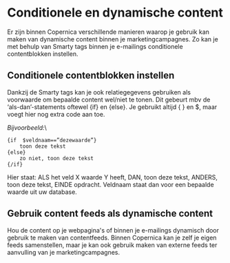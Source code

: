 # Conditionele en dynamische content

Er zijn binnen Copernica verschillende manieren waarop je gebruik kan
maken van dynamische content binnen je marketingcampagnes. Zo kan je met
behulp van Smarty tags binnen je e-mailings conditionele contentblokken instellen.

Conditionele contentblokken instellen
-------------------------------------

Dankzij de Smarty tags kan je ook relatiegegevens gebruiken als
voorwaarde om bepaalde content wel/niet te tonen. Dit gebeurt mbv de
‘als-dan’-statements oftewel {if} en {else}. Je gebruikt altijd { } en
$, maar voegt hier nog extra code aan toe.

*Bijvoorbeeld:*\

```
{if  $veldnaam==”dezewaarde”}
    toon deze tekst
{else}
    zo niet, toon deze tekst
{/if}
```

 Hier staat: ALS het veld X waarde Y heeft, DAN, toon deze tekst,
ANDERS, toon deze tekst, EINDE opdracht. Veldnaam staat dan voor een
bepaalde waarde uit uw database.

Gebruik content feeds als dynamische content
--------------------------------------------

Hou de content op je webpagina's of binnen je e-mailings dynamisch door
gebruik te maken van contentfeeds.
Binnen Copernica kan je zelf je eigen feeds samenstellen, maar je kan
ook gebruik maken van externe feeds ter aanvulling van je
marketingcampagnes.
